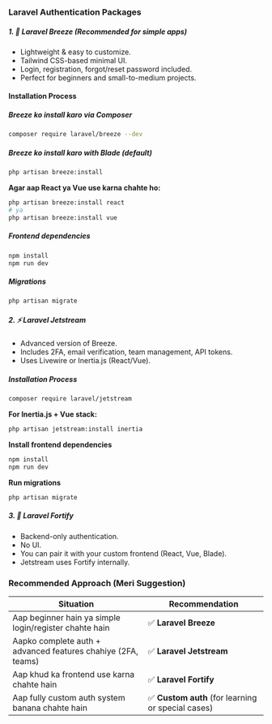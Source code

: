 

### Laravel Authentication Packages
##### 1. 🌟 Laravel Breeze (Recommended for simple apps)

* Lightweight & easy to customize.
* Tailwind CSS-based minimal UI.
* Login, registration, forgot/reset password included.
* Perfect for beginners and small-to-medium projects.

#### Installation Process

##### Breeze ko install karo via Composer
```bash
composer require laravel/breeze --dev
```

#####  Breeze ko install karo with Blade (default)
```bash
php artisan breeze:install
```

**Agar aap React ya Vue use karna chahte ho:**
```bash
php artisan breeze:install react
# ya
php artisan breeze:install vue

```

##### Frontend dependencies
```bash
npm install
npm run dev
```

##### Migrations
```bash
php artisan migrate
```


##### 2. ⚡ Laravel Jetstream

* Advanced version of Breeze.
* Includes 2FA, email verification, team management, API tokens.
* Uses Livewire or Inertia.js (React/Vue).

##### Installation Process
```bash
composer require laravel/jetstream
```
**For Inertia.js + Vue stack:**
```bash
php artisan jetstream:install inertia
```

**Install frontend dependencies**
```bash
npm install
npm run dev
```

**Run migrations**
```bash
php artisan migrate
```

##### 3. 🔐 Laravel Fortify

* Backend-only authentication.
* No UI.
* You can pair it with your custom frontend (React, Vue, Blade).
* Jetstream uses Fortify internally.


### Recommended Approach (Meri Suggestion)
| Situation                                                    | Recommendation                                    |
| ------------------------------------------------------------ | ------------------------------------------------- |
| Aap beginner hain ya simple login/register chahte hain       | ✅ **Laravel Breeze**                              |
| Aapko complete auth + advanced features chahiye (2FA, teams) | ✅ **Laravel Jetstream**                           |
| Aap khud ka frontend use karna chahte hain                   | ✅ **Laravel Fortify**                             |
| Aap fully custom auth system banana chahte hain              | ✅ **Custom auth** (for learning or special cases) |

